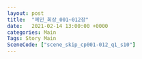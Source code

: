 ```yaml
---
layout: post
title:  "메인_회상_001~012장"
date:   2021-02-14 13:00:00 +0000
categories: Main
Tags: Story Main
SceneCode: ["scene_skip_cp001-012_q1_s10"]
---
```

